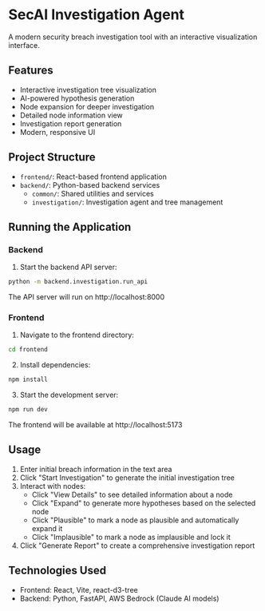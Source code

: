 # SecAI Investigation Agent

A modern security breach investigation tool with an interactive visualization interface.

## Features

- Interactive investigation tree visualization
- AI-powered hypothesis generation
- Node expansion for deeper investigation
- Detailed node information view
- Investigation report generation
- Modern, responsive UI

## Project Structure

- `frontend/`: React-based frontend application
- `backend/`: Python-based backend services
  - `common/`: Shared utilities and services
  - `investigation/`: Investigation agent and tree management

## Running the Application

### Backend

1. Start the backend API server:

```bash
python -m backend.investigation.run_api
```

The API server will run on http://localhost:8000

### Frontend

1. Navigate to the frontend directory:

```bash
cd frontend
```

2. Install dependencies:

```bash
npm install
```

3. Start the development server:

```bash
npm run dev
```

The frontend will be available at http://localhost:5173

## Usage

1. Enter initial breach information in the text area
2. Click "Start Investigation" to generate the initial investigation tree
3. Interact with nodes:
   - Click "View Details" to see detailed information about a node
   - Click "Expand" to generate more hypotheses based on the selected node
   - Click "Plausible" to mark a node as plausible and automatically expand it
   - Click "Implausible" to mark a node as implausible and lock it
4. Click "Generate Report" to create a comprehensive investigation report

## Technologies Used

- Frontend: React, Vite, react-d3-tree
- Backend: Python, FastAPI, AWS Bedrock (Claude AI models)
